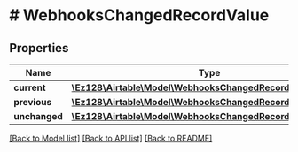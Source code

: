 # # WebhooksChangedRecordValue

## Properties

Name | Type | Description | Notes
------------ | ------------- | ------------- | -------------
**current** | [**\Ez128\Airtable\Model\WebhooksChangedRecordValueCurrent**](WebhooksChangedRecordValueCurrent.md) |  |
**previous** | [**\Ez128\Airtable\Model\WebhooksChangedRecordValueCurrent**](WebhooksChangedRecordValueCurrent.md) |  | [optional]
**unchanged** | [**\Ez128\Airtable\Model\WebhooksChangedRecordValueCurrent**](WebhooksChangedRecordValueCurrent.md) |  | [optional]

[[Back to Model list]](../../README.md#models) [[Back to API list]](../../README.md#endpoints) [[Back to README]](../../README.md)

